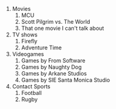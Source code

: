 1. Movies
   1. MCU
   2. Scott Pilgrim vs. The World
   3. That one movie I can't talk about
2. TV shows
   1. Firefly
   2. Adventure Time
3. Videogames
   1. Games by From Software
   2. Games by Naughty Dog
   3. Games by Arkane Studios
   4. Games by SIE Santa Monica Studio
4. Contact Sports
   1. Football
   2. Rugby
